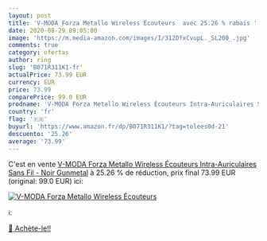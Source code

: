 ```yaml
---
layout: post
title: 'V-MODA Forza Metallo Wireless Écouteurs  avec 25.26 % rabais '
date: 2020-08-29 09:05:00
image: 'https://m.media-amazon.com/images/I/312DfxCvupL._SL200_.jpg'
comments: true
category: ofertas
author: ring
slug: 'B071R311K1-fr'
actualPrice: 73.99 EUR
currency: EUR
price: 73.99
comparePrice: 99.0 EUR
prodname: 'V-MODA Forza Metallo Wireless Écouteurs Intra-Auriculaires Sans Fil - Noir Gunmetal'
country: 'fr'
flag: '🇫🇷'
buyurl: 'https://www.amazon.fr/dp/B071R311K1/?tag=tolees0d-21'
descuento: '25.26'
average: '73.99'
---
```


C'est en vente [V-MODA Forza Metallo Wireless Écouteurs Intra-Auriculaires Sans Fil - Noir Gunmetal](https://www.amazon.fr/dp/B071R311K1/?tag=tolees0d-21)  à  25.26 % de réduction, prix final  73.99 EUR (original: 99.0 EUR) ici:

[![V-MODA Forza Metallo Wireless Écouteurs ](https://m.media-amazon.com/images/I/312DfxCvupL._SL200_.jpg)](https://www.amazon.fr/dp/B071R311K1/?tag=tolees0d-21)

ℹ️:


[🛒 Achète-le!!](https://www.amazon.fr/dp/B071R311K1/?tag=tolees0d-21)
